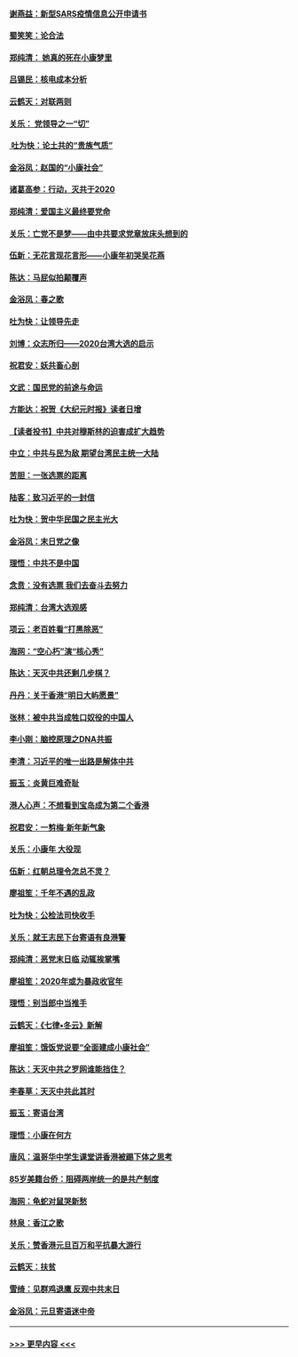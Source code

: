 #### [谢燕益：新型SARS疫情信息公开申请书](../pages/nsc993/n11808840.md?t=01220011) 
#### [蜀笑笑：论合法](../pages/nsc993/n11808064.md?t=01220011) 
#### [郑纯清： 她真的死在小康梦里](../pages/nsc993/n11806623.md?t=01220011) 
#### [吕锡民：核电成本分析](../pages/nsc993/n11806284.md?t=01220011) 
#### [云鹤天：对联两则](../pages/nsc993/n11805957.md?t=01220011) 
#### [关乐： 党领导之一“切”](../pages/nsc993/n11804505.md?t=01220011) 
#### [ 吐为快：论土共的“贵族气质”](../pages/nsc993/n11804490.md?t=01220011) 
#### [金浴凤：赵国的“小康社会”](../pages/nsc993/n11804452.md?t=01220011) 
#### [诸葛高参：行动，灭共于2020](../pages/nsc993/n11804120.md?t=01220011) 
#### [郑纯清：爱国主义最终要党命](../pages/nsc993/n11802197.md?t=01220011) 
#### [关乐：亡党不是梦——由中共要求党章放床头想到的](../pages/nsc993/n11802156.md?t=01220011) 
#### [伍新：无花言现花言形——小康年初哭吴花燕](../pages/nsc993/n11800044.md?t=01220011) 
#### [陈达：马屁似拍颠覆声](../pages/nsc993/n11800010.md?t=01220011) 
#### [金浴凤：春之歌](../pages/nsc993/n11797687.md?t=01220011) 
#### [吐为快：让领导先走](../pages/nsc993/n11797512.md?t=01220011) 
#### [刘博：众志所归——2020台湾大选的启示](../pages/nsc993/n11796878.md?t=01220011) 
#### [祝君安：妖共畜心剖](../pages/nsc993/n11794273.md?t=01220011) 
#### [文武：国民党的前途与命运](../pages/nsc993/n11794198.md?t=01220011) 
#### [方能达：祝贺《大纪元时报》读者日增](../pages/nsc993/n11793807.md?t=01220011) 
#### [【读者投书】中共对穆斯林的迫害成扩大趋势](../pages/nsc993/n11791371.md?t=01220011) 
#### [中立：中共与民为敌 期望台湾民主统一大陆](../pages/nsc993/n11790392.md?t=01220011) 
#### [苦胆：一张选票的距离](../pages/nsc993/n11788914.md?t=01220011) 
#### [陆客：致习近平的一封信](../pages/nsc993/n11788867.md?t=01220011) 
#### [吐为快：贺中华民国之民主光大](../pages/nsc993/n11788618.md?t=01220011) 
#### [金浴凤：末日党之像](../pages/nsc993/n11787475.md?t=01220011) 
#### [理悟：中共不是中国](../pages/nsc993/n11787463.md?t=01220011) 
#### [念贲：没有选票  我们去奋斗去努力](../pages/nsc993/n11787398.md?t=01220011) 
#### [郑纯清：台湾大选观感](../pages/nsc993/n11786210.md?t=01220011) 
#### [项云：老百姓看“打黑除恶”](../pages/nsc993/n11785398.md?t=01220011) 
#### [海网：“空心朽”演“核心秀”](../pages/nsc993/n11783874.md?t=01220011) 
#### [陈达：天灭中共还剩几步棋？](../pages/nsc993/n11783719.md?t=01220011) 
#### [丹丹：关于香港“明日大屿愿景”](../pages/nsc993/n11783273.md?t=01220011) 
#### [张林：被中共当成牲口奴役的中国人](../pages/nsc993/n11782397.md?t=01220011) 
#### [李小刚：脑控原理之DNA共振](../pages/nsc993/n11780962.md?t=01220011) 
#### [李清：习近平的唯一出路是解体中共](../pages/nsc993/n11780866.md?t=01220011) 
#### [振玉：炎黄巨难奇耻](../pages/nsc993/n11779632.md?t=01220011) 
#### [港人心声：不想看到宝岛成为第二个香港](../pages/nsc993/n11778817.md?t=01220011) 
#### [祝君安：一剪梅‧新年新气象](../pages/nsc993/n11776340.md?t=01220011) 
#### [关乐：小康年 大役现](../pages/nsc993/n11774213.md?t=01220011) 
#### [伍新：红朝总理令怎总不灵？](../pages/nsc993/n11770813.md?t=01220011) 
#### [廖祖笙：千年不遇的乱政](../pages/nsc993/n11770373.md?t=01220011) 
#### [吐为快：公检法司快收手](../pages/nsc993/n11770359.md?t=01220011) 
#### [关乐：就王志民下台寄语有良港警](../pages/nsc993/n11769903.md?t=01220011) 
#### [郑纯清：恶党末日临 动辄挨掌嘴](../pages/nsc993/n11769356.md?t=01220011) 
#### [廖祖笙：2020年或为暴政收官年](../pages/nsc993/n11768216.md?t=01220011) 
#### [理悟：别当郎中当推手](../pages/nsc993/n11768243.md?t=01220011) 
#### [云鹤天：《七律▪冬云》新解](../pages/nsc993/n11768204.md?t=01220011) 
#### [廖祖笙：饿饭党说要“全面建成小康社会”](../pages/nsc993/n11767482.md?t=01220011) 
#### [陈达：天灭中共之罗网谁能挡住？](../pages/nsc993/n11767465.md?t=01220011) 
#### [李春草：天灭中共此其时](../pages/nsc993/n11767452.md?t=01220011) 
#### [振玉：寄语台湾](../pages/nsc993/n11767432.md?t=01220011) 
#### [理悟：小康在何方](../pages/nsc993/n11767394.md?t=01220011) 
#### [唐风：温哥华中学生课堂讲香港被踢下体之思考](../pages/nsc993/n11766848.md?t=01220011) 
#### [85岁美籍台侨：阻碍两岸统一的是共产制度](../pages/nsc993/n11765043.md?t=01220011) 
#### [海网：龟蛇对鼠哭新愁](../pages/nsc993/n11764895.md?t=01220011) 
#### [林泉：香江之歌](../pages/nsc993/n11764415.md?t=01220011) 
#### [关乐：赞香港元旦百万和平抗暴大游行](../pages/nsc993/n11764382.md?t=01220011) 
#### [云鹤天：扶贫](../pages/nsc993/n11764245.md?t=01220011) 
#### [雪绮：见群鸡退鹰  反观中共末日](../pages/nsc993/n11762112.md?t=01220011) 
#### [金浴凤：元旦寄语迷中帝](../pages/nsc993/n11761788.md?t=01220011) 

----
#### [ >>> 更早内容 <<< ](../indexes/nsc993-earlier.md)
